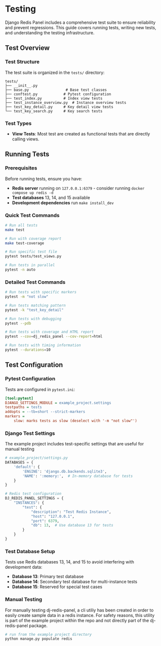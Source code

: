# Testing

Django Redis Panel includes a comprehensive test suite to ensure reliability and prevent regressions. This guide covers running tests, writing new tests, and understanding the testing infrastructure.

## Test Overview

### Test Structure

The test suite is organized in the `tests/` directory:

```
tests/
├── __init__.py
├── base.py                 # Base test classes
├── conftest.py            # Pytest configuration
├── test_index.py          # Index view tests
├── test_instance_overview.py  # Instance overview tests
├── test_key_detail.py     # Key detail view tests
└── test_key_search.py     # Key search tests
```

### Test Types

- **View Tests**: Most test are created as functional tests that are directly
calling views.

## Running Tests

### Prerequisites

Before running tests, ensure you have:

- **Redis server** running on `127.0.0.1:6379` - consider running `docker compose up redis -d`
- **Test databases** 13, 14, and 15 available
- **Development dependencies** run `make install_dev`

### Quick Test Commands

```bash
# Run all tests
make test

# Run with coverage report
make test-coverage

# Run specific test file
pytest tests/test_views.py

# Run tests in parallel
pytest -n auto
```

### Detailed Test Commands

```bash
# Run tests with specific markers
pytest -m "not slow"

# Run tests matching pattern
pytest -k "test_key_detail"

# Run tests with debugging
pytest --pdb

# Run tests with coverage and HTML report
pytest --cov=dj_redis_panel --cov-report=html

# Run tests with timing information
pytest --durations=10
```

## Test Configuration

### Pytest Configuration

Tests are configured in `pytest.ini`:

```ini
[tool:pytest]
DJANGO_SETTINGS_MODULE = example_project.settings
testpaths = tests
addopts = --tb=short --strict-markers
markers =
    slow: marks tests as slow (deselect with '-m "not slow"')
```

### Django Test Settings

The example project includes test-specific settings that are useful for manual testing

```python
# example_project/settings.py
DATABASES = {
    'default': {
        'ENGINE': 'django.db.backends.sqlite3',
        'NAME': ':memory:',  # In-memory database for tests
    }
}

# Redis test configuration
DJ_REDIS_PANEL_SETTINGS = {
    "INSTANCES": {
        "test": {
            "description": "Test Redis Instance",
            "host": "127.0.0.1",
            "port": 6379,
            "db": 13,  # Use database 13 for tests
        }
    }
}
```

### Test Database Setup

Tests use Redis databases 13, 14, and 15 to avoid interfering with development data:

- **Database 13**: Primary test database
- **Database 14**: Secondary test database for multi-instance tests
- **Database 15**: Reserved for special test cases

### Manual Testing
For manually testing dj-redis-panel, a cli utiliy has been created in order to easily
create sample data in a redis instance. For safety reasons, this utility is part
of the example project within the repo and not directly part of the dj-redis-panel
package.

```bash
# run from the example project directory
python manage.py populate redis
```
